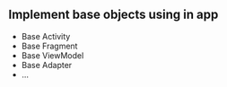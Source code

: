 ## Implement base objects using in app ##
 * Base Activity
 * Base Fragment
 * Base ViewModel
 * Base Adapter
 * ...